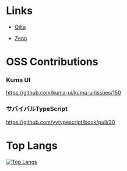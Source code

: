 # Links
- [Qiita](https://qiita.com/_masa5555)

- [Zenn](https://zenn.dev/ms5)

# OSS Contributions
### Kuma UI 
https://github.com/kuma-ui/kuma-ui/issues/150

### サバイバルTypeScript
  
https://github.com/yytypescript/book/pull/30

# Top Langs
[![Top Langs](https://github-readme-stats.vercel.app/api/top-langs/?username=masa5555)](https://github.com/masa5555/github-readme-stats)

